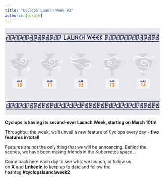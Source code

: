```yaml
---
title: "Cyclops Launch Week #2"
authors: [jurajk]
---
```


![launch-week-teaser](../../static/img/2025-03-04-launch-week-2/lw-teaser.png)

**Cyclops is having its second-ever Launch Week, starting on March 10th!**

Throughout the week, we’ll unveil a new feature of Cyclops every day - **five features in total!**

Features are not the only thing that we will be announcing. Behind the scenes, we have been making friends in the Kubernetes space...

Come back here each day to see what we launch, or follow us on [**X**](https://x.com/CyclopsUI) and [**LinkedIn**](https://www.linkedin.com/company/96014689/) to keep up to date and follow the hashtag **#cyclopslaunchweek2**
